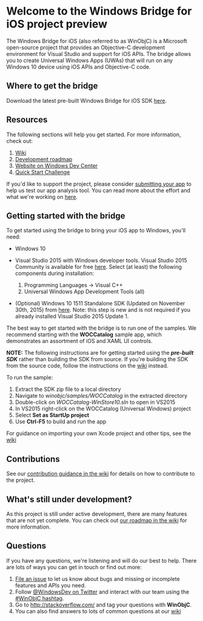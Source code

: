 # Welcome to the Windows Bridge for iOS project preview
The Windows Bridge for iOS (also referred to as WinObjC) is a Microsoft open-source project that provides an Objective-C development environment for Visual Studio and support for iOS APIs. The bridge allows you to create Universal Windows Apps (UWAs) that will run on any Windows 10 device using iOS APIs and Objective-C code.


## Where to get the bridge
Download the latest pre-built Windows Bridge for iOS SDK [here](https://github.com/Microsoft/WinObjC/releases/download/0.1.0.160107/winobjc.zip).


## Resources
The following sections will help you get started. For more information, check out:

1. [Wiki](https://github.com/Microsoft/WinObjC/wiki)
2. [Development roadmap](https://github.com/Microsoft/WinObjC/wiki/Roadmap)
3. [Website on Windows Dev Center](https://dev.windows.com/bridges/ios)
4. [Quick Start Challenge](https://github.com/Microsoft/WinObjC/wiki/Quick-Start-Tutorial)

If you'd like to support the project, please consider [submitting your app](https://dev.windows.com/en-us/bridges/ios/app-submission) to help us test our app analysis tool. You can read more about the effort and what we're working on [here](https://blogs.windows.com/buildingapps/2015/11/18/windows-bridge-for-ios-where-we-are-and-where-we-are-headed/).


## Getting started with the bridge
To get started using the bridge to bring your iOS app to Windows, you'll need:
- Windows 10
- Visual Studio 2015 with Windows developer tools. Visual Studio 2015 Community is available for free [here](https://dev.windows.com/downloads). Select (at least) the following components during installation:

    1. Programming Languages -> Visual C++
    2. Universal Windows App Development Tools (all)

- (Optional) Windows 10 1511 Standalone SDK (Updated on November 30th, 2015) from [here](https://dev.windows.com/en-US/downloads/windows-10-sdk).  Note: this step is new and is not required if you already installed Visual Studio 2015 Update 1.

The best way to get started with the bridge is to run one of the samples. We recommend starting with the **WOCCatalog** sample app, which demonstrates an assortment of iOS and XAML UI controls.

**NOTE:** The following instructions are for getting started using the ***pre-built SDK*** rather than building the SDK from source. If you're building the SDK from the source code, follow the instructions on the [wiki](https://github.com/Microsoft/WinObjC/wiki) instead. 

To run the sample:

1. Extract the SDK zip file to a local directory
2. Navigate to *winobjc/samples/WOCCatalog* in the extracted directory
3. Double-click on *WOCCatalog-WinStore10.sln* to open in VS2015
4. In VS2015 right-click on the WOCCatalog (Universal Windows) project
5. Select **Set as StartUp project**
6. Use **Ctrl-F5** to build and run the app

For guidance on importing your own Xcode project and other tips, see the [wiki](https://github.com/Microsoft/WinObjC/wiki)


## Contributions
See our [contribution guidance in the wiki](https://github.com/Microsoft/WinObjC/wiki/How-to-Contribute) for details on how to contribute to the project.


## What's still under development?
As this project is still under active development, there are many features that are not yet complete. You can check out [our roadmap in the wiki](https://github.com/Microsoft/WinObjC/wiki/Roadmap) for more information.


## Questions
If you have any questions, we're listening and will do our best to help. There are lots of ways you can get in touch or find out more:

1. [File an issue](https://github.com/Microsoft/WinObjC/issues/new) to let us know about bugs and missing or incomplete features and APIs you need.
2. Follow [@WindowsDev on Twitter](https://twitter.com/windowsdev) and interact with our team using the [#WinObjC hashtag](https://twitter.com/hashtag/WinObjC).
3. Go to http://stackoverflow.com/ and tag your questions with **WinObjC**.
4. You can also find answers to lots of common questions at our [wiki](https://github.com/Microsoft/WinObjC/wiki)

